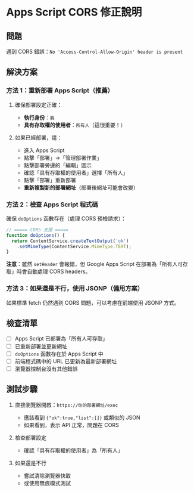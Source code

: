 # Apps Script CORS 修正說明

## 問題
遇到 CORS 錯誤：`No 'Access-Control-Allow-Origin' header is present`

## 解決方案

### 方法 1：重新部署 Apps Script（推薦）

1. 確保部署設定正確：
   - **執行身份**：`我`
   - **具有存取權的使用者**：`所有人`（這很重要！）

2. 如果已經部署，請：
   - 進入 Apps Script
   - 點擊「部署」→「管理部署作業」
   - 點擊部署旁邊的「編輯」圖示
   - 確認「具有存取權的使用者」選擇「所有人」
   - 點擊「部署」重新部署
   - **重新複製新的部署網址**（部署後網址可能會改變）

### 方法 2：檢查 Apps Script 程式碼

確保 `doOptions` 函數存在（處理 CORS 預檢請求）：

```javascript
// ===== CORS 支援 =====
function doOptions() {
  return ContentService.createTextOutput('ok')
    .setMimeType(ContentService.MimeType.TEXT);
}
```

**注意**：雖然 `setHeader` 會報錯，但 Google Apps Script 在部署為「所有人可存取」時會自動處理 CORS headers。

### 方法 3：如果還是不行，使用 JSONP（備用方案）

如果標準 fetch 仍然遇到 CORS 問題，可以考慮在前端使用 JSONP 方式。

## 檢查清單

- [ ] Apps Script 已部署為「所有人可存取」
- [ ] 已重新部署並更新網址
- [ ] `doOptions` 函數存在於 Apps Script 中
- [ ] 前端程式碼中的 URL 已更新為最新部署網址
- [ ] 瀏覽器控制台沒有其他錯誤

## 測試步驟

1. 直接瀏覽器開啟：`https://你的部署網址/exec`
   - 應該看到 `{"ok":true,"list":[]}` 或類似的 JSON
   - 如果看到，表示 API 正常，問題在 CORS

2. 檢查部署設定
   - 確認「具有存取權的使用者」為「所有人」

3. 如果還是不行
   - 嘗試清除瀏覽器快取
   - 或使用無痕模式測試

